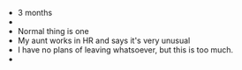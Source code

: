 - 3 months
-
- Normal thing is one
- My aunt works in HR and says it's very unusual
- I have no plans of leaving whatsoever, but this is too much.
-